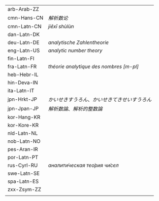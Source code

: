 | | |
|-|-|
| arb-Arab-ZZ |  |
| cmn-Hans-CN | _解析数论_ |
| cmn-Latn-CN | _jiěxī shùlùn_ |
| dan-Latn-DK |  |
| deu-Latn-DE | _analytische Zahlentheorie_ |
| eng-Latn-US | _analytic number theory_ |
| fin-Latn-FI |  |
| fra-Latn-FR | _théorie analytique des nombres [m-pl]_ |
| heb-Hebr-IL |  |
| hin-Deva-IN |  |
| ita-Latn-IT |  |
| jpn-Hrkt-JP | _かいせきすうろん_、_かいせきてきせいすうろん_ |
| jpn-Jpan-JP | _解析数論_、_解析的整数論_ |
| kor-Hang-KR |  |
| kor-Kore-KR |  |
| nld-Latn-NL |  |
| nob-Latn-NO |  |
| pes-Aran-IR |  |
| por-Latn-PT |  |
| rus-Cyrl-RU | _аналити́ческая тео́рия чи́сел_ |
| swe-Latn-SE |  |
| spa-Latn-ES |  |
| zxx-Zsym-ZZ |  |
|  |  |
